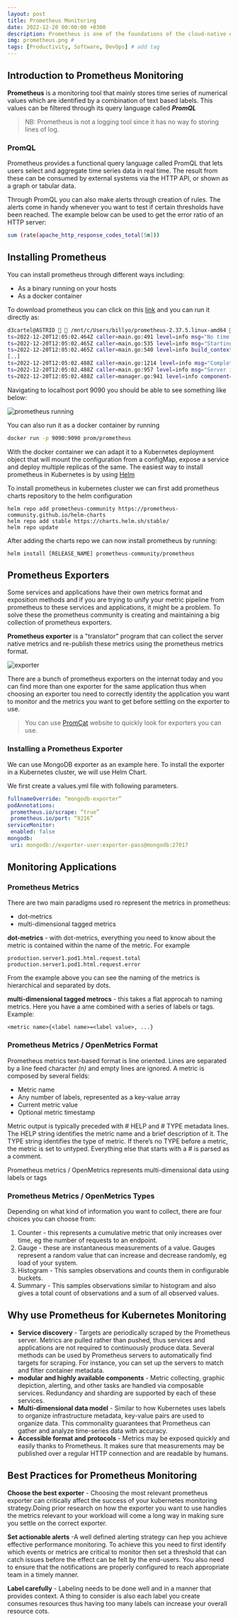 ```yaml
---
layout: post
title: Prometheus Monitoring
date: 2022-12-20 00:00:00 +0300
description: Prometheus is one of the foundations of the cloud-native environment. It has become the de-facto standard for visibility in Kubernetes environments, creating a new category called Prometheus monitoring
img: prometheus.png # 
tags: [Productivity, Software, DevOps] # add tag
---
```


## Introduction to Prometheus Monitoring
**Prometheus** is a monitoring tool that mainly stores time series of numerical values which are identified by a combination of text based labels. This values can be filtered through its query language called **_PromQL_**

> NB: Prometheus is not a logging tool since it has no way fo storing lines of log.

### PromQL
Prometheus provides a functional query language called PromQL that lets users select and aggregate time series data in real time. The result from these can be consumed by external systems via the HTTP API, or shown as a graph or tabular data.

Through PromQL you can also make alerts through creation of rules. The alerts come in handy whenever you want to test if certain thresholds have been reached. The example below can be used to get the error ratio of an HTTP server:
```bash
sum (rate(apache_http_response_codes_total[5m]))
```

## Installing Prometheus
You can install prometheus through different ways including:
-   As a binary running on your hosts
-   As a docker container

To download prometheus you can click on this [link](https://prometheus.io/download/) and you can run it directly as:
```bash
d3cartel@ASTRID   /mnt/c/Users/billyo/prometheus-2.37.5.linux-amd64  ./prometheus
ts=2022-12-20T12:05:02.464Z caller=main.go:491 level=info msg="No time or size retention was set so using the default time retention" duration=15d
ts=2022-12-20T12:05:02.465Z caller=main.go:535 level=info msg="Starting Prometheus Server" mode=server version="(version=2.37.5, branch=HEAD, revision=8d25a0867918173e501b417e7acd85861df8fb0e)"
ts=2022-12-20T12:05:02.465Z caller=main.go:540 level=info build_context="(go=go1.18.9, user=root@fa6380105630, date=20221209-12:46:41)"
[..]
ts=2022-12-20T12:05:02.488Z caller=main.go:1214 level=info msg="Completed loading of configuration file" filename=prometheus.yml totalDuration=2.7315ms db_storage=6.9µs remote_storage=3.1µs web_handler=1.4µs query_engine=2.4µs scrape=1.3801ms scrape_sd=73.6µs notify=59.8µs notify_sd=21.8µs rules=8.5µs tracing=23µs
ts=2022-12-20T12:05:02.488Z caller=main.go:957 level=info msg="Server is ready to receive web requests."
ts=2022-12-20T12:05:02.488Z caller=manager.go:941 level=info component="rule manager" msg="Starting rule manager..."
```

Navigating to localhost port 9090 you should be able to see something like below:

![prometheus running](../assets/img/prometheus/img2.png)

You can also run it as a docker container by running 
```bash
docker run -p 9090:9090 prom/prometheus
```

With the docker container we can adapt it to a Kubernetes deployment object that will mount the configuration from a configMap, expose a service and deploy multiple replicas of the same. The easiest way to install prometheus in Kubernetes is by using [Helm](https://helm.sh/)

To install prometheus in kubernetes cluster we can first add prometheus charts repository to the helm configuration
```
helm repo add prometheus-community https://prometheus-community.github.io/helm-charts
helm repo add stable https://charts.helm.sh/stable/
helm repo update
```
 After adding the charts repo we can now install prometheus by running:
 ```
helm install [RELEASE_NAME] prometheus-community/prometheus
 ```

## Prometheus Exporters
Some services and applications have their own metrics format and exposition methods and if you are trying to unify your metric pipeline from prometheus to these services and applications, it might be a problem. To solve these the prometheus community is creating and maintaining a big collection of prometheus exporters.

**Prometheus exporter** is a "translator" program that can collect the server native metrics and re-publish these metrics using the prometheus metrics format.

![exporter](../assets/img/prometheus/img3.png)

There are a bunch of prometheus exporters on the internat today and you can find more than one exporter for the same application thus when choosing an exporter tou need to correctly identity the application you want to monitor and the metrics you want to get before settling on the exporter to use.

> You can use [PromCat](https://promcat.io/) website to quickly look for exporters you can use.


### Installing a Prometheus Exporter
We can use MongoDB exporter as an example here. To install the exporter in a Kubernetes cluster, we will use Helm Chart.

We first create a values.yml file with following parameters.
``` yml 
fullnameOverride: “mongodb-exporter”
podAnnotations:
 prometheus.io/scrape: “true”
 prometheus.io/port: “9216”
serviceMonitor:
 enabled: false
mongodb:
 uri: mongodb://exporter-user:exporter-pass@mongodb:27017
 ```

## Monitoring Applications
### Prometheus Metrics
There are two main paradigms used ro represent the metrics in prometheus:
-   dot-metrics
-   multi-dimensional tagged metrics

**dot-metrics** - with dot-metrics, everything you need to know about the metric is contained within the name of the metric. For example 
```
production.server1.pod1.html.request.total
production.server1.pod1.html.request.error
```
From the example above you can see the naming of the metrics is hierarchical and separated by dots.

**multi-dimensional tagged metrocs** - this takes a flat approcah to naming metrics. Here you have a ame combined with a series of labels or tags. Example:
```
<metric name>{<label name>=<label value>, ...}
```

### Prometheus Metrics / OpenMetrics Format
Prometheus metrics text-based format is line oriented. Lines are separated by a line feed character _(n)_ and empty lines are ignored.
A metric is composed by several fields:
-   Metric name
-   Any number of labels, represented as a key-value array
-   Current metric value
-   Optional metric timestamp

Metric output is typically preceded with # HELP and # TYPE metadata lines. The HELP 
string identifies the metric name and a brief description of it. The TYPE string identifies the 
type of metric. If there’s no TYPE before a metric, the metric is set to untyped. Everything 
else that starts with a # is parsed as a comment.

Prometheus metrics / OpenMetrics represents multi-dimensional data using labels or tags 

### Prometheus Metrics / OpenMetrics Types
Depending on what kind of information you want to collect, there are four choices you can choose from:
1. Counter - this represents a cumulative metric that only increases over time, eg the number of requests to an endpoint.
2. Gauge - these are instantaneous measurements of a value. Gauges represent a random value that can increase and decrease randomly, eg load of your system.
3. Histogram - This samples observations and counts them in configurable buckets.
4. Summary - This samples observations similar to histogram and also gives a total count of observations and a sum of all observed values.

## Why use Prometheus for Kubernetes Monitoring
-   **Service discovery** - Targets are periodically scraped by the Prometheus server. Metrics are pulled rather than pushed, thus services and applications are not required to continuously produce data. Several methods can be used by Prometheus servers to automatically find targets for scraping. For instance, you can set up the servers to match and filter container metadata.
-   **modular and highly available components** - Metric collecting, graphic depiction, alerting, and other tasks are handled via composable services. Redundancy and sharding are supported by each of these services.
-   **Multi-dimensional data model** - Similar to how Kubernetes uses labels to organize infrastructure metadata, key-value pairs are used to organize data. This commonality guarantees that Prometheus can gather and analyze time-series data with accuracy.
-   **Accessible format and protocols** - Metrics may be exposed quickly and easily thanks to Prometheus. It makes sure that measurements may be published over a regular HTTP connection and are readable by humans.

## Best Practices for Prometheus Monitoring
**Choose the best exporter** - Choosing the most relevant prometheus exporter can critically affect the success of your kubernetes monitoring strategy.Doing prior research on how the exporter you want to use handles the metrics relevant to your workload will come a long way in making sure you settle on the correct exporter.

**Set actionable alerts** -A well defined alerting strategy can hep you achieve effective performance monitoring. To achieve this you need to first identify which events or metrics are critical to monitor then set a threshold that can catch issues before the effect can be felt by the end-users. You also need to ensure that the notifications are properly configured to reach appropriate team in a timely manner.

**Label carefully** - Labeling needs to be done well and in a manner that provides context. A thing to consider is also each label you create consumes resources thus having too many labels can increase your overall resource cots.




